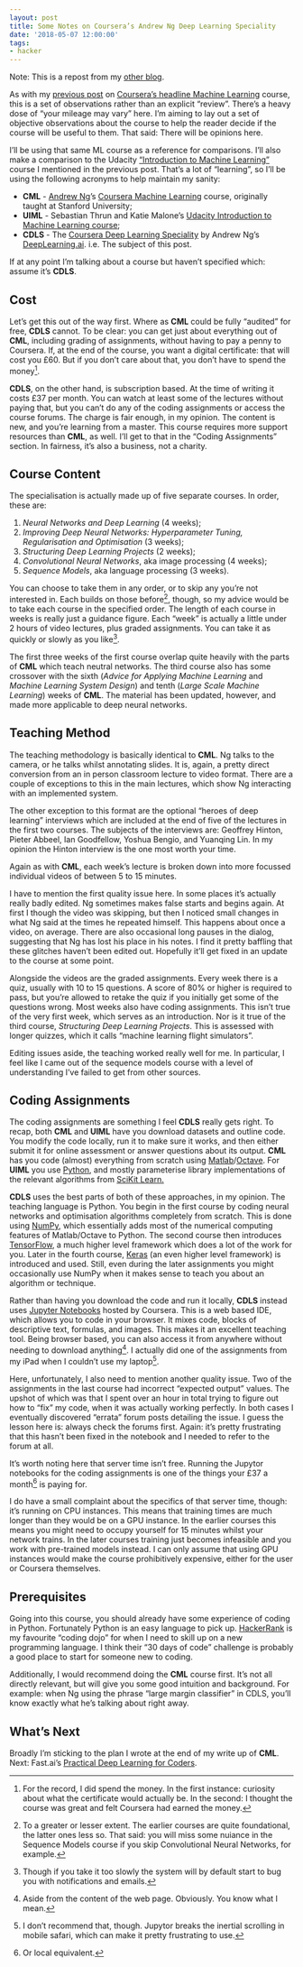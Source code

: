 ```yaml
---
layout: post
title: Some Notes on Coursera’s Andrew Ng Deep Learning Speciality
date: '2018-05-07 12:00:00'
tags:
- hacker
---
```


Note: This is a repost from my [other blog](https://ftrsn.net).

As with my [previous post](https://ftrsn.net/2018/02/11/some-notes-on-the-andrew-ng-coursera-machine-learning-course/) on [Coursera’s headline Machine Learning](https://click.linksynergy.com/fs-bin/click?id=X5M728uyIs8&offerid=467035.248&type=3&subid=0) course, this is a set of observations rather than an explicit “review”. There’s a heavy dose of “your mileage may vary” here. I’m aiming to lay out a set of objective observations about the course to help the reader decide if the course will be useful to them. That said: There will be opinions here.

I’ll be using that same ML course as a reference for comparisons. I’ll also make a comparison to the Udacity [“Introduction to Machine Learning”](https://eu.udacity.com/course/intro-to-machine-learning--ud120) course I mentioned in the previous post. That’s a lot of “learning”, so I’ll be using the following acronyms to help maintain my sanity:

* **CML** - [Andrew Ng](https://en.m.wikipedia.org/wiki/Andrew_Ng)’s [Coursera Machine Learning](https://click.linksynergy.com/fs-bin/click?id=X5M728uyIs8&offerid=467035.248&type=3&subid=0) course, originally taught at Stanford University;
* **UIML** - Sebastian Thrun and Katie Malone’s [Udacity Introduction to Machine Learning course](https://eu.udacity.com/course/intro-to-machine-learning--ud120);
* **CDLS** - The [Coursera Deep Learning Speciality](https://click.linksynergy.com/fs-bin/click?id=X5M728uyIs8&offerid=467035.278&type=3&subid=0) by Andrew Ng’s [DeepLearning.ai](https://www.deeplearning.ai). i.e. The subject of this post.

If at any point I’m talking about a course but haven’t specified which: assume it’s **CDLS**.

## Cost

Let’s get this out of the way first. Where as **CML** could be fully “audited” for free, **CDLS** cannot. To be clear: you can get just about everything out of **CML**, including grading of assignments, without having to pay a penny to Coursera. If, at the end of the course, you want a digital certificate: that will cost you £60. But if you don’t care about that, you don’t have to spend the money[^1].

**CDLS**, on the other hand, is subscription based. At the time of writing it costs £37 per month. You can watch at least some of the lectures without paying that, but you can’t do any of the coding assignments or access the course forums. The charge is fair enough, in my opinion. The content is new, and you’re learning from a master. This course requires more support resources than **CML**, as well. I’ll get to that in the “Coding Assignments” section. In fairness, it’s also a business, not a charity.

## Course Content

The specialisation is actually made up of five separate courses. In order, these are:

1. *Neural Networks and Deep Learning* (4 weeks);
2. *Improving Deep Neural Networks: Hyperparameter Tuning, Regularisation and Optimisation* (3 weeks);
3. *Structuring Deep Learning Projects* (2 weeks);
4. *Convolutional Neural Networks*, aka image processing (4 weeks);
5. *Sequence Models*, aka language processing (3 weeks).

You can choose to take them in any order, or to skip any you’re not interested in. Each builds on those before[^2], though, so my advice would be to take each course in the specified order. The length of each course in weeks is really just a guidance figure. Each “week” is actually a little under 2 hours of video lectures, plus graded assignments. You can take it as quickly or slowly as you like[^3].

The first three weeks of the first course overlap quite heavily with the parts of **CML** which teach neutral networks. The third course also has some crossover with the sixth (*Advice for Applying Machine Learning* and *Machine Learning System Design*) and tenth (*Large Scale Machine Learning*) weeks of **CML**. The material has been updated, however, and made more applicable to deep neural networks.

## Teaching Method

The teaching methodology is basically identical to **CML**. Ng talks to the camera, or he talks whilst annotating slides. It is, again, a pretty direct conversion from an in person classroom lecture to video format. There are a couple of exceptions to this in the main lectures, which show Ng interacting with an implemented system.

The other exception to this format are the optional “heroes of deep learning” interviews which are included at the end of five of the lectures in the first two courses.  The subjects of the interviews are: Geoffrey Hinton, Pieter Abbeel, Ian Goodfellow, Yoshua Bengio, and Yuanqing Lin. In my opinion the Hinton interview is the one most worth your time.

Again as with **CML**, each week’s lecture is broken down into more focussed individual videos of between 5 to 15 minutes.

I have to mention the first quality issue here. In some places it’s actually really badly edited. Ng sometimes makes false starts and begins again. At first I though the video was skipping, but then I noticed small changes in what Ng said at the times he repeated himself. This happens about once a video, on average. There are also occasional long pauses in the dialog, suggesting that Ng has lost his place in his notes. I find it pretty baffling that these glitches haven’t been edited out. Hopefully it’ll get fixed in an update to the course at some point.

Alongside the videos are the graded assignments. Every week there is a quiz, usually with 10 to 15 questions. A score of 80% or higher is required to pass, but you’re allowed to retake the quiz if you initially get some of the questions wrong. Most weeks also have coding assignments. This isn’t true of the very first week, which serves as an introduction. Nor is it true of the third course, *Structuring Deep Learning Projects*. This is assessed with longer quizzes, which it calls “machine learning flight simulators”.

Editing issues aside, the teaching worked really well for me. In particular, I feel like I came out of the sequence models course with a level of understanding I’ve failed to get from other sources.

## Coding Assignments

The coding assignments are something I feel **CDLS** really gets right. To recap, both **CML** and **UIML** have you download datasets and outline code. You modify the code locally, run it to make sure it works, and then either submit it for online assessment or answer questions about its output. **CML** has you code (almost) everything from scratch using [Matlab](https://www.mathworks.com/products/matlab.html)/[Octave](https://www.gnu.org/software/octave/). For **UIML** you use [Python](https://www.python.org), and mostly parameterise library implementations of the relevant algorithms from [SciKit Learn.](http://scikit-learn.org/stable/)

**CDLS** uses the best parts of both of these approaches, in my opinion. The teaching language is Python. You begin in the first course by coding neural networks and optimisation algorithms completely from scratch. This is done using [NumPy](http://www.numpy.org), which essentially adds most of the numerical computing features of Matlab/Octave to Python. The second course then introduces [TensorFlow](https://www.tensorflow.org), a much higher level framework which does a lot of the work for you. Later in the fourth course, [Keras](https://keras.io) (an even higher level framework) is introduced and used. Still, even during the later assignments you might occasionally use NumPy when it makes sense to teach you about an algorithm or technique.

Rather than having you download the code and run it locally, **CDLS** instead uses [Jupyter Notebooks](http://jupyter.org) hosted by Coursera. This is a web based IDE, which allows you to code in your browser. It mixes code, blocks of descriptive text, formulas, and images. This makes it an excellent teaching tool. Being browser based, you can also access it from anywhere without needing to download anything[^4]. I actually did one of the assignments from my iPad when I couldn’t use my laptop[^5].

Here, unfortunately, I also need to mention another quality issue. Two of the assignments in the last course had incorrect “expected output” values. The upshot of which was that I spent over an hour in total trying to figure out how to “fix” my code, when it was actually working perfectly. In both cases I eventually discovered “errata” forum posts detailing the issue. I guess the lesson here is: always check the forums first. Again: it’s pretty frustrating that this hasn’t been fixed in the notebook and I needed to refer to the forum at all.

It’s worth noting here that server time isn’t free. Running the Jupytor notebooks for the coding assignments is one of the things your £37 a month[^6] is paying for.

I do have a small complaint about the specifics of that server time, though: it’s running on CPU instances. This means that training times are much longer than they would be on a GPU instance. In the earlier courses this means you might need to occupy yourself for 15 minutes whilst your network trains. In the later courses training just becomes infeasible and you work with pre-trained models instead. I can only assume that using GPU instances would make the course prohibitively expensive, either for the user or Coursera themselves.

## Prerequisites

Going into this course, you should already have some experience of coding in Python. Fortunately Python is an easy language to pick up. [HackerRank](https://www.hackerrank.com/) is my favourite “coding dojo” for when I need to skill up on a new programming language. I think their “30 days of code” challenge is probably a good place to start for someone new to coding.

Additionally, I would recommend doing the **CML** course first. It’s not all directly relevant, but will give you some good intuition and background. For example: when Ng using the phrase “large margin classifier” in CDLS, you’ll know exactly what he’s talking about right away.

## What’s Next

Broadly I’m sticking to the plan I wrote at the end of my write up of **CML**. Next: Fast.ai’s [Practical Deep Learning for Coders](http://course.fast.ai).

[^1]:	For the record, I did spend the money. In the first instance: curiosity about what the certificate would actually be. In the second: I thought the course was great and felt Coursera had earned the money.

[^2]:	To a greater or lesser extent. The earlier courses are quite foundational, the latter ones less so. That said: you will miss some nuiance in the Sequence Models course if you skip Convolutional Neural Networks, for example.

[^3]:	Though if you take it too slowly the system will by default start to bug you with notifications and emails.

[^4]:	Aside from the content of the web page. Obviously. You know what I mean.

[^5]:	I don’t recommend that, though. Jupytor breaks the inertial scrolling in mobile safari, which can make it pretty frustrating to use. 

[^6]:	Or local equivalent.